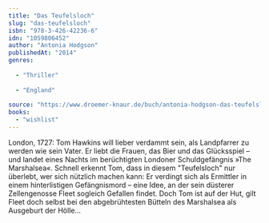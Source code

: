 ```yaml
---
title: "Das Teufelsloch"
slug: "das-teufelsloch"
isbn: "978-3-426-42236-6"
idn: "1059806452"
author: "Antonia Hodgson"
publishedAt: "2014"
genres:
  
  - "Thriller"
    
  - "England"
    
source: "https://www.droemer-knaur.de/buch/antonia-hodgson-das-teufelsloch-9783426515068"
books: 
  - "wishlist"
---
```

London, 1727: Tom Hawkins will lieber verdammt sein, als Landpfarrer zu werden 
wie sein Vater. Er liebt die Frauen, das Bier und das Glücksspiel – und landet 
eines Nachts im berüchtigten Londoner Schuldgefängnis »The Marshalsea«. 
Schnell erkennt Tom, dass in diesem "Teufelsloch" nur überlebt, wer sich 
nützlich machen kann: Er verdingt sich als Ermittler in einem hinterlistigen 
Gefängnismord – eine Idee, an der sein düsterer Zellengenosse Fleet sogleich 
Gefallen findet. Doch Tom ist auf der Hut, gilt Fleet doch selbst bei den 
abgebrühtesten Bütteln des Marshalsea als Ausgeburt der Hölle…